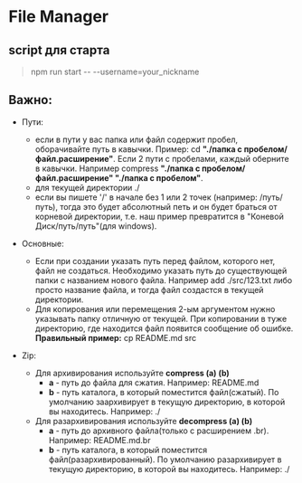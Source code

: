 # File Manager

## script для старта
> npm run start -- --username=your_nickname


## Важно:
  - Пути:
    - если в пути у вас папка или файл содержит пробел, оборачивайте путь в кавычки. Пример: cd **"./папка с пробелом/файл.расширение"**. Если 2 пути с пробелами, каждый оберните в кавычки. Например compress **"./папка с пробелом/файл.расширение" "./папка с пробелом"**.
    - для текущей директории ./
    - если вы пишете '/' в начале без 1 или 2 точек (например: /путь/путь), тогда это будет абсолютный петь и он будет браться от корневой директории, т.е. наш пример превратится в "Коневой Диск/путь/путь"(для windows).

  - Основные:
    - Если при создании указать путь перед файлом, которого нет, файл не создаться. Необходимо указать путь до существующей папки с названием нового файла. Например add ./src/123.txt либо просто название файла, и тогда файл создастся в текущей директории.
    - Для копирования или перемещения 2-ым аргументом нужно указывать папку отличную от текущей. При копировании в туже директорию, где находится файл появится сообщение об ошибке. **Правильный пример:** cp README.md src

  - Zip:
    - Для архивирования используйте **compress (a) (b)**
      - **a** - путь до файла для сжатия. Например: README.md
      - **b** - путь каталога, в который поместится файл(сжатый). По умолчанию заархивирует в текущую директорию, в которой вы находитесь. Например: ./
    - Для разархивирования используйте **decompress (a) (b)**
      - **a** - путь до архивного файла(только с расширением .br). Например: README.md.br
      - **b** - путь каталога, в который поместится файл(разархивированный). По умолчанию разархивирует в текущую директорию, в которой вы находитесь. Например: ./
